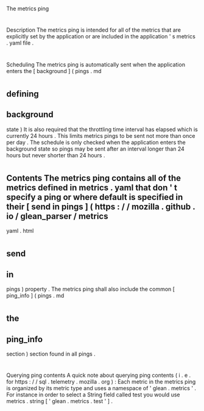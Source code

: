#
The
metrics
ping
#
#
Description
The
metrics
ping
is
intended
for
all
of
the
metrics
that
are
explicitly
set
by
the
application
or
are
included
in
the
application
'
s
metrics
.
yaml
file
.
#
#
Scheduling
The
metrics
ping
is
automatically
sent
when
the
application
enters
the
[
background
]
(
pings
.
md
#
defining
-
background
-
state
)
It
is
also
required
that
the
throttling
time
interval
has
elapsed
which
is
currently
24
hours
.
This
limits
metrics
pings
to
be
sent
not
more
than
once
per
day
.
The
schedule
is
only
checked
when
the
application
enters
the
background
state
so
pings
may
be
sent
after
an
interval
longer
than
24
hours
but
never
shorter
than
24
hours
.
#
#
Contents
The
metrics
ping
contains
all
of
the
metrics
defined
in
metrics
.
yaml
that
don
'
t
specify
a
ping
or
where
default
is
specified
in
their
[
send
in
pings
]
(
https
:
/
/
mozilla
.
github
.
io
/
glean_parser
/
metrics
-
yaml
.
html
#
send
-
in
-
pings
)
property
.
The
metrics
ping
shall
also
include
the
common
[
ping_info
]
(
pings
.
md
#
the
-
ping_info
-
section
)
section
found
in
all
pings
.
#
#
#
Querying
ping
contents
A
quick
note
about
querying
ping
contents
(
i
.
e
.
for
https
:
/
/
sql
.
telemetry
.
mozilla
.
org
)
:
Each
metric
in
the
metrics
ping
is
organized
by
its
metric
type
and
uses
a
namespace
of
'
glean
.
metrics
'
.
For
instance
in
order
to
select
a
String
field
called
test
you
would
use
metrics
.
string
[
'
glean
.
metrics
.
test
'
]
.
